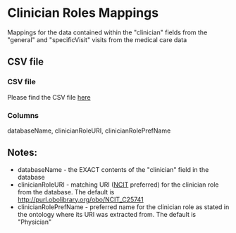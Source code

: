 # Clinician Roles Mappings

Mappings for the data contained within the "clinician" fields from the "general" and "specificVisit" visits from the medical care data 

## CSV file 

### CSV file
Please find the CSV file [here](../csv/medicalCareClinicianRoles_mappings.csv)

### Columns

databaseName, clinicianRoleURI, clinicianRolePrefName


## Notes:
  * databaseName - the EXACT contents of the "clinician" field in the database
  * clinicianRoleURI - matching URI ([NCIT](http://www.ontobee.org/ontology/NCIT) preferred) for the clinician role from the database. The default is http://purl.obolibrary.org/obo/NCIT_C25741
  * clinicianRolePrefName - preferred name for the clinician role as stated in the ontology where its URI was extracted from. The default is "Physician"
  